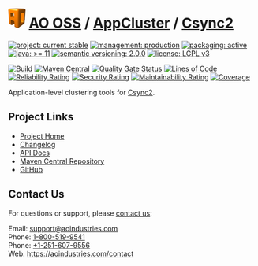 # [<img src="ao-logo.png" alt="AO Logo" width="35" height="40">](https://github.com/ao-apps) [AO OSS](https://github.com/ao-apps/ao-oss) / [AppCluster](https://github.com/ao-apps/ao-appcluster) / [Csync2](https://github.com/ao-apps/ao-appcluster-csync2)

[![project: current stable](https://oss.aoapps.com/ao-badges/project-current-stable.svg)](https://aoindustries.com/life-cycle#project-current-stable)
[![management: production](https://oss.aoapps.com/ao-badges/management-production.svg)](https://aoindustries.com/life-cycle#management-production)
[![packaging: active](https://oss.aoapps.com/ao-badges/packaging-active.svg)](https://aoindustries.com/life-cycle#packaging-active)  
[![java: &gt;= 11](https://oss.aoapps.com/ao-badges/java-11.svg)](https://docs.oracle.com/en/java/javase/11/)
[![semantic versioning: 2.0.0](https://oss.aoapps.com/ao-badges/semver-2.0.0.svg)](https://semver.org/spec/v2.0.0.html)
[![license: LGPL v3](https://oss.aoapps.com/ao-badges/license-lgpl-3.0.svg)](https://www.gnu.org/licenses/lgpl-3.0)

[![Build](https://github.com/ao-apps/ao-appcluster-csync2/workflows/Build/badge.svg?branch=master)](https://github.com/ao-apps/ao-appcluster-csync2/actions?query=workflow%3ABuild)
[![Maven Central](https://maven-badges.herokuapp.com/maven-central/com.aoapps/ao-appcluster-csync2/badge.svg)](https://maven-badges.herokuapp.com/maven-central/com.aoapps/ao-appcluster-csync2)
[![Quality Gate Status](https://sonarcloud.io/api/project_badges/measure?branch=master&project=com.aoapps%3Aao-appcluster-csync2&metric=alert_status)](https://sonarcloud.io/dashboard?branch=master&id=com.aoapps%3Aao-appcluster-csync2)
[![Lines of Code](https://sonarcloud.io/api/project_badges/measure?branch=master&project=com.aoapps%3Aao-appcluster-csync2&metric=ncloc)](https://sonarcloud.io/component_measures?branch=master&id=com.aoapps%3Aao-appcluster-csync2&metric=ncloc)  
[![Reliability Rating](https://sonarcloud.io/api/project_badges/measure?branch=master&project=com.aoapps%3Aao-appcluster-csync2&metric=reliability_rating)](https://sonarcloud.io/component_measures?branch=master&id=com.aoapps%3Aao-appcluster-csync2&metric=Reliability)
[![Security Rating](https://sonarcloud.io/api/project_badges/measure?branch=master&project=com.aoapps%3Aao-appcluster-csync2&metric=security_rating)](https://sonarcloud.io/component_measures?branch=master&id=com.aoapps%3Aao-appcluster-csync2&metric=Security)
[![Maintainability Rating](https://sonarcloud.io/api/project_badges/measure?branch=master&project=com.aoapps%3Aao-appcluster-csync2&metric=sqale_rating)](https://sonarcloud.io/component_measures?branch=master&id=com.aoapps%3Aao-appcluster-csync2&metric=Maintainability)
[![Coverage](https://sonarcloud.io/api/project_badges/measure?branch=master&project=com.aoapps%3Aao-appcluster-csync2&metric=coverage)](https://sonarcloud.io/component_measures?branch=master&id=com.aoapps%3Aao-appcluster-csync2&metric=Coverage)

Application-level clustering tools for [Csync2](http://oss.linbit.com/csync2/).

## Project Links
* [Project Home](https://oss.aoapps.com/appcluster/csync2/)
* [Changelog](https://oss.aoapps.com/appcluster/csync2/changelog)
* [API Docs](https://oss.aoapps.com/appcluster/csync2/apidocs/)
* [Maven Central Repository](https://central.sonatype.com/artifact/com.aoapps/ao-appcluster-csync2)
* [GitHub](https://github.com/ao-apps/ao-appcluster-csync2)

## Contact Us
For questions or support, please [contact us](https://aoindustries.com/contact):

Email: [support@aoindustries.com](mailto:support@aoindustries.com)  
Phone: [1-800-519-9541](tel:1-800-519-9541)  
Phone: [+1-251-607-9556](tel:+1-251-607-9556)  
Web: https://aoindustries.com/contact
